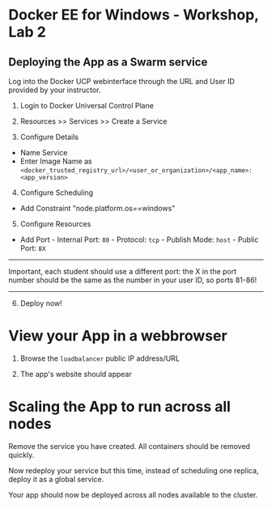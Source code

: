# Docker EE for Windows - Workshop, Lab 2

## Deploying the App as a Swarm service

Log into the Docker UCP webinterface through the URL and User ID provided by your instructor.

1) Login to Docker Universal Control Plane

2) Resources >> Services >> Create a Service

3) Configure Details

- Name Service
- Enter Image Name as ``<docker_trusted_registry_url>/<user_or_organization>/<app_name>:<app_version>``
    
4) Configure Scheduling

- Add Constraint "node.platform.os==windows"

5) Configure Resources

- Add Port
       - Internal Port: `80`
       - Protocol: `tcp`
       - Publish Mode: `host`
       - Public Port: `8X`

****
Important, each student should use a different port: the X in the port number should be the same as the number in your user ID, so ports 81-86!
****

6) Deploy now!

# View your App in a webbrowser
1) Browse the `loadbalancer` public IP address/URL

2) The app's website should appear

# Scaling the App to run across all nodes

Remove the service you have created.
All containers should be removed quickly.

Now redeploy your service but this time, instead of scheduling one replica, deploy it as a global service.

Your app should now be deployed across all nodes available to the cluster.

